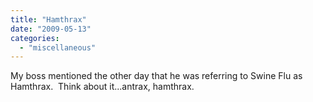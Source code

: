 ```yaml
---
title: "Hamthrax"
date: "2009-05-13"
categories: 
  - "miscellaneous"
---
```


My boss mentioned the other day that he was referring to Swine Flu as Hamthrax.  Think about it...antrax, hamthrax.
